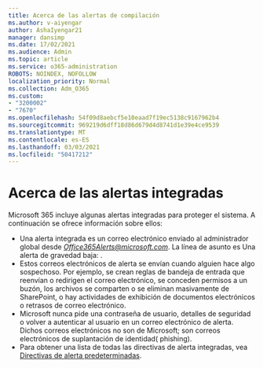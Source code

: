 ```yaml
---
title: Acerca de las alertas de compilación
ms.author: v-aiyengar
author: AshaIyengar21
manager: dansimp
ms.date: 17/02/2021
ms.audience: Admin
ms.topic: article
ms.service: o365-administration
ROBOTS: NOINDEX, NOFOLLOW
localization_priority: Normal
ms.collection: Adm_O365
ms.custom:
- "3200002"
- "7670"
ms.openlocfilehash: 54f09d8aebcf5e10eaad7f19ec5138c9167962b4
ms.sourcegitcommit: 969219d6dff18d86d679d4d8741d1e39e4ce9539
ms.translationtype: MT
ms.contentlocale: es-ES
ms.lasthandoff: 03/03/2021
ms.locfileid: "50417212"
---
```

# <a name="about-built-in-alerts"></a>Acerca de las alertas integradas

Microsoft 365 incluye algunas alertas integradas para proteger el sistema. A continuación se ofrece información sobre ellos:

- Una alerta integrada es un correo electrónico enviado al administrador global desde *Office365Alerts@microsoft.com*. La línea de asunto es Una alerta de gravedad baja: <name of alert policy> .
- Estos correos electrónicos de alerta se envían cuando alguien hace algo sospechoso. Por ejemplo, se crean reglas de bandeja de entrada que reenvían o redirigen el correo electrónico, se conceden permisos a un buzón, los archivos se comparten o se eliminan masivamente de SharePoint, o hay actividades de exhibición de documentos electrónicos o retrasos de correo electrónico.
- Microsoft nunca pide una contraseña de usuario, detalles de seguridad o volver a autenticar al usuario en un correo electrónico de alerta. Dichos correos electrónicos no son de Microsoft; son correos electrónicos de suplantación de identidad( phishing).
- Para obtener una lista de todas las directivas de alerta integradas, vea [Directivas de alerta predeterminadas](https://go.microsoft.com/fwlink/?linkid=2103170).